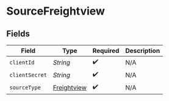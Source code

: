 # SourceFreightview


## Fields

| Field                                             | Type                                              | Required                                          | Description                                       |
| ------------------------------------------------- | ------------------------------------------------- | ------------------------------------------------- | ------------------------------------------------- |
| `clientId`                                        | *String*                                          | :heavy_check_mark:                                | N/A                                               |
| `clientSecret`                                    | *String*                                          | :heavy_check_mark:                                | N/A                                               |
| `sourceType`                                      | [Freightview](../../models/shared/Freightview.md) | :heavy_check_mark:                                | N/A                                               |